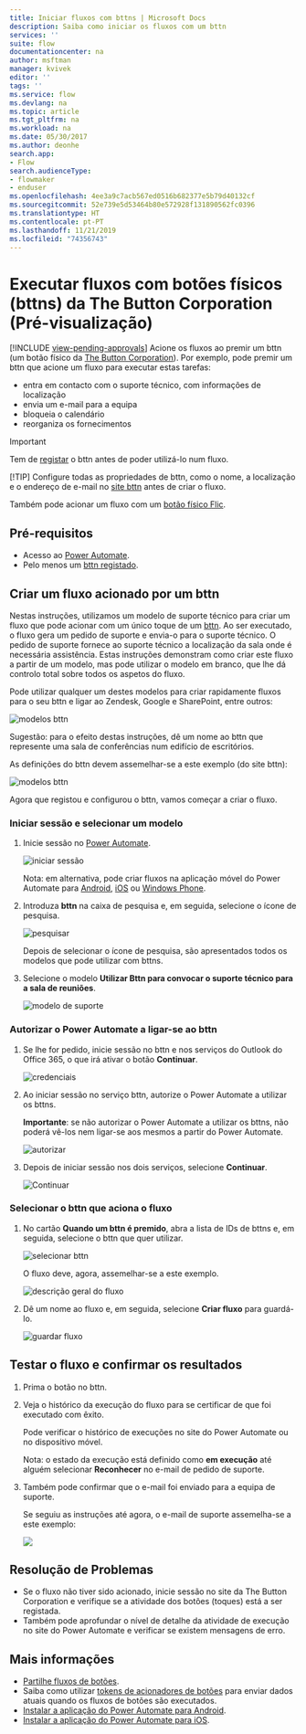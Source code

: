 ```yaml
---
title: Iniciar fluxos com bttns | Microsoft Docs
description: Saiba como iniciar os fluxos com um bttn
services: ''
suite: flow
documentationcenter: na
author: msftman
manager: kvivek
editor: ''
tags: ''
ms.service: flow
ms.devlang: na
ms.topic: article
ms.tgt_pltfrm: na
ms.workload: na
ms.date: 05/30/2017
ms.author: deonhe
search.app:
- Flow
search.audienceType:
- flowmaker
- enduser
ms.openlocfilehash: 4ee3a9c7acb567ed0516b682377e5b79d40132cf
ms.sourcegitcommit: 52e739e5d53464b80e572928f131890562fc0396
ms.translationtype: HT
ms.contentlocale: pt-PT
ms.lasthandoff: 11/21/2019
ms.locfileid: "74356743"
---
```

# <a name="run-your-flows-with-physical-buttons-bttns-from-the-button-corporation-preview"></a>Executar fluxos com botões físicos (bttns) da The Button Corporation (Pré-visualização)
[!INCLUDE [view-pending-approvals](includes/cc-rebrand.md)]
Acione os fluxos ao premir um bttn (um botão físico da [The Button Corporation](https://my.bt.tn/)). Por exemplo, pode premir um bttn que acione um fluxo para executar estas tarefas:

* entra em contacto com o suporte técnico, com informações de localização
* envia um e-mail para a equipa
* bloqueia o calendário
* reorganiza os fornecimentos

> [!IMPORTANT]
> Tem de [registar](https://my.bt.tn/) o bttn antes de poder utilizá-lo num fluxo.
> 
> [!TIP]
> Configure todas as propriedades de bttn, como o nome, a localização e o endereço de e-mail no [site bttn](https://my.bt.tn/) antes de criar o fluxo.
> 
> 

Também pode acionar um fluxo com um [botão físico Flic](flic-button-flows.md).

## <a name="prerequisites"></a>Pré-requisitos
* Acesso ao [Power Automate](https://flow.microsoft.com).
* Pelo menos um [bttn registado](https://my.bt.tn/).

## <a name="create-a-flow-thats-triggered-from-a-bttn"></a>Criar um fluxo acionado por um bttn
Nestas instruções, utilizamos um modelo de suporte técnico para criar um fluxo que pode acionar com um único toque de um [bttn](https://my.bt.tn/). Ao ser executado, o fluxo gera um pedido de suporte e envia-o para o suporte técnico. O pedido de suporte fornece ao suporte técnico a localização da sala onde é necessária assistência. Estas instruções demonstram como criar este fluxo a partir de um modelo, mas pode utilizar o modelo em branco, que lhe dá controlo total sobre todos os aspetos do fluxo.

Pode utilizar qualquer um destes modelos para criar rapidamente fluxos para o seu bttn e ligar ao Zendesk, Google e SharePoint, entre outros:

![modelos bttn](./media/bttn-button-flows/bttn-templates.png)

Sugestão: para o efeito destas instruções, dê um nome ao bttn que represente uma sala de conferências num edifício de escritórios.

As definições do bttn devem assemelhar-se a este exemplo (do site bttn):

![modelos bttn](./media/bttn-button-flows/bttn-config.png)

Agora que registou e configurou o bttn, vamos começar a criar o fluxo.

### <a name="sign-in-and-select-a-template"></a>Iniciar sessão e selecionar um modelo
1. Inicie sessão no [Power Automate](https://flow.microsoft.com).
   
    ![iniciar sessão](./media/bttn-button-flows/sign-into-flow.png)
   
    Nota: em alternativa, pode criar fluxos na aplicação móvel do Power Automate para [Android](https://aka.ms/flowmobiledocsandroid), [iOS](https://aka.ms/flowmobiledocsios) ou [Windows Phone](https://aka.ms/flowmobilewindows).
2. Introduza **bttn** na caixa de pesquisa e, em seguida, selecione o ícone de pesquisa.
   
    ![pesquisar](./media/bttn-button-flows/bttn-search-template.png)
   
    Depois de selecionar o ícone de pesquisa, são apresentados todos os modelos que pode utilizar com bttns.
3. Selecione o modelo **Utilizar Bttn para convocar o suporte técnico para a sala de reuniões**.
   
    ![modelo de suporte](./media/bttn-button-flows/bttn-select-template.png)

### <a name="authorize-power-automate-to-connect-to-your-bttn"></a>Autorizar o Power Automate a ligar-se ao bttn
1. Se lhe for pedido, inicie sessão no bttn e nos serviços do Outlook do Office 365, o que irá ativar o botão **Continuar**.
   
    ![credenciais](./media/bttn-button-flows/bttn-provide-credentials.png)
2. Ao iniciar sessão no serviço bttn, autorize o Power Automate a utilizar os bttns.
   
    **Importante**: se não autorizar o Power Automate a utilizar os bttns, não poderá vê-los nem ligar-se aos mesmos a partir do Power Automate.
   
    ![autorizar](./media/bttn-button-flows/authorize-bttn.png)
3. Depois de iniciar sessão nos dois serviços, selecione **Continuar**.
   
    ![Continuar](./media/bttn-button-flows/continue.png)

### <a name="select-the-bttn-that-triggers-the-flow"></a>Selecionar o bttn que aciona o fluxo
1. No cartão **Quando um bttn é premido**, abra a lista de IDs de bttns e, em seguida, selecione o bttn que quer utilizar.
   
    ![selecionar bttn](./media/bttn-button-flows/bttn-id.png)
   
    O fluxo deve, agora, assemelhar-se a este exemplo.
   
    ![descrição geral do fluxo](./media/bttn-button-flows/bttn-done.png)
2. Dê um nome ao fluxo e, em seguida, selecione **Criar fluxo** para guardá-lo.
   
    ![guardar fluxo](./media/bttn-button-flows/save.png)

## <a name="test-your-flow-and-confirm-results"></a>Testar o fluxo e confirmar os resultados
1. Prima o botão no bttn.
2. Veja o histórico da execução do fluxo para se certificar de que foi executado com êxito.
   
    Pode verificar o histórico de execuções no site do Power Automate ou no dispositivo móvel.
   
    Nota: o estado da execução está definido como **em execução** até alguém selecionar **Reconhecer** no e-mail de pedido de suporte.
3. Também pode confirmar que o e-mail foi enviado para a equipa de suporte.
   
    Se seguiu as instruções até agora, o e-mail de suporte assemelha-se a este exemplo:
   
    ![](./media/bttn-button-flows/support-request-email.png)

## <a name="troubleshooting"></a>Resolução de Problemas
* Se o fluxo não tiver sido acionado, inicie sessão no site da The Button Corporation e verifique se a atividade dos botões (toques) está a ser registada.
* Também pode aprofundar o nível de detalhe da atividade de execução no site do Power Automate e verificar se existem mensagens de erro.

## <a name="more-information"></a>Mais informações
* [Partilhe fluxos de botões](share-buttons.md).
* Saiba como utilizar [tokens de acionadores de botões](introduction-to-button-trigger-tokens.md) para enviar dados atuais quando os fluxos de botões são executados.
* [Instalar a aplicação do Power Automate para Android](https://aka.ms/flowmobiledocsandroid).
* [Instalar a aplicação do Power Automate para iOS](https://aka.ms/flowmobiledocsios).

